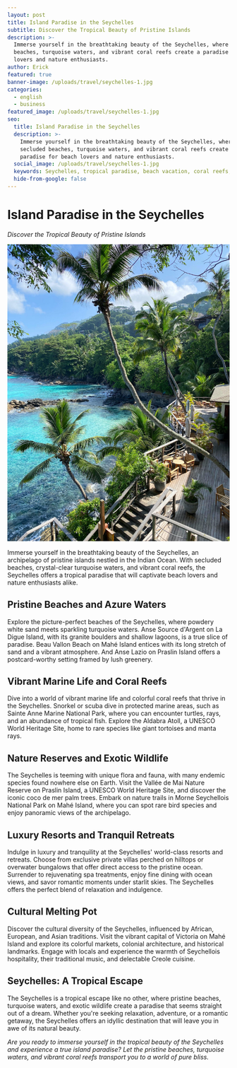 ```yaml
---
layout: post
title: Island Paradise in the Seychelles
subtitle: Discover the Tropical Beauty of Pristine Islands
description: >-
  Immerse yourself in the breathtaking beauty of the Seychelles, where secluded
  beaches, turquoise waters, and vibrant coral reefs create a paradise for beach
  lovers and nature enthusiasts.
author: Erick
featured: true
banner-image: /uploads/travel/seychelles-1.jpg
categories:
  - english
  - business
featured_image: /uploads/travel/seychelles-1.jpg
seo:
  title: Island Paradise in the Seychelles
  description: >-
    Immerse yourself in the breathtaking beauty of the Seychelles, where
    secluded beaches, turquoise waters, and vibrant coral reefs create a
    paradise for beach lovers and nature enthusiasts.
  social_image: /uploads/travel/seychelles-1.jpg
  keywords: Seychelles, tropical paradise, beach vacation, coral reefs, pristine islands
  hide-from-google: false
---
```

# Island Paradise in the Seychelles

*Discover the Tropical Beauty of Pristine Islands*

![Seychelles](/uploads/travel/seychelles-1.jpg)

Immerse yourself in the breathtaking beauty of the Seychelles, an archipelago of pristine islands nestled in the Indian Ocean. With secluded beaches, crystal-clear turquoise waters, and vibrant coral reefs, the Seychelles offers a tropical paradise that will captivate beach lovers and nature enthusiasts alike.

## Pristine Beaches and Azure Waters

Explore the picture-perfect beaches of the Seychelles, where powdery white sand meets sparkling turquoise waters. Anse Source d'Argent on La Digue Island, with its granite boulders and shallow lagoons, is a true slice of paradise. Beau Vallon Beach on Mahé Island entices with its long stretch of sand and a vibrant atmosphere. And Anse Lazio on Praslin Island offers a postcard-worthy setting framed by lush greenery.

## Vibrant Marine Life and Coral Reefs

Dive into a world of vibrant marine life and colorful coral reefs that thrive in the Seychelles. Snorkel or scuba dive in protected marine areas, such as Sainte Anne Marine National Park, where you can encounter turtles, rays, and an abundance of tropical fish. Explore the Aldabra Atoll, a UNESCO World Heritage Site, home to rare species like giant tortoises and manta rays.

## Nature Reserves and Exotic Wildlife

The Seychelles is teeming with unique flora and fauna, with many endemic species found nowhere else on Earth. Visit the Vallée de Mai Nature Reserve on Praslin Island, a UNESCO World Heritage Site, and discover the iconic coco de mer palm trees. Embark on nature trails in Morne Seychellois National Park on Mahé Island, where you can spot rare bird species and enjoy panoramic views of the archipelago.

## Luxury Resorts and Tranquil Retreats

Indulge in luxury and tranquility at the Seychelles' world-class resorts and retreats. Choose from exclusive private villas perched on hilltops or overwater bungalows that offer direct access to the pristine ocean. Surrender to rejuvenating spa treatments, enjoy fine dining with ocean views, and savor romantic moments under starlit skies. The Seychelles offers the perfect blend of relaxation and indulgence.

## Cultural Melting Pot

Discover the cultural diversity of the Seychelles, influenced by African, European, and Asian traditions. Visit the vibrant capital of Victoria on Mahé Island and explore its colorful markets, colonial architecture, and historical landmarks. Engage with locals and experience the warmth of Seychellois hospitality, their traditional music, and delectable Creole cuisine.

## Seychelles: A Tropical Escape

The Seychelles is a tropical escape like no other, where pristine beaches, turquoise waters, and exotic wildlife create a paradise that seems straight out of a dream. Whether you're seeking relaxation, adventure, or a romantic getaway, the Seychelles offers an idyllic destination that will leave you in awe of its natural beauty.

*Are you ready to immerse yourself in the tropical beauty of the Seychelles and experience a true island paradise? Let the pristine beaches, turquoise waters, and vibrant coral reefs transport you to a world of pure bliss.*